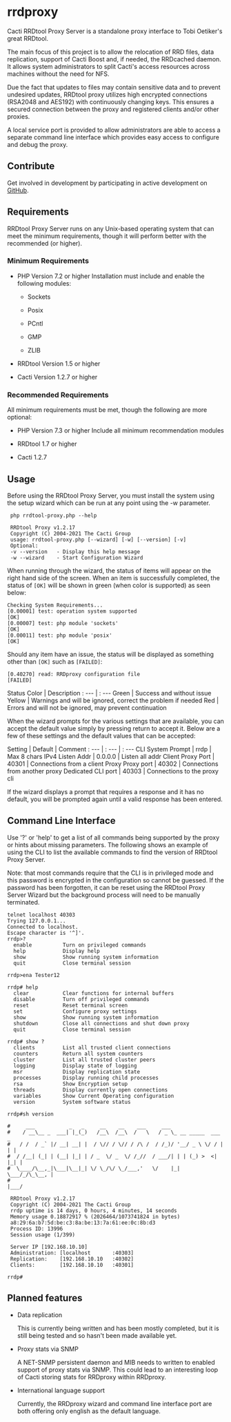 # rrdproxy

Cacti RRDtool Proxy Server is a standalone proxy interface to Tobi Oetiker's
great RRDtool.

The main focus of this project is to allow the relocation of RRD files, data
replication, support of Cacti Boost and, if needed, the RRDcached daemon. It
allows system administrators to split Cacti's access resources across machines
without the need for NFS.

Due the fact that updates to files may contain sensitive data and to prevent
undesired updates, RRDtool proxy utilizes high encrypted connections (RSA2048
and AES192) with continuously changing keys.  This ensures a secured connection
between the proxy and registered clients and/or other proxies.

A local service port is provided to allow administrators are able to access a
separate command line interface which provides easy access to configure and
debug the proxy.

## Contribute

Get involved in development by participating in active development on
[GitHub](https://github.com/Cacti/rrdproxy/).

## Requirements

RRDtool Proxy Server runs on any Unix-based operating system that can meet the
minimum requirements, though it will perform better with the recommended (or
higher).

### Minimum Requirements

- PHP Version 7.2 or higher
  Installation must include and enable the following modules:

  - Sockets

  - Posix

  - PCntl

  - GMP

  - ZLIB

- RRDtool Version 1.5 or higher

- Cacti Version 1.2.7 or higher

### Recommended Requirements

All minimum requirements must be met, though the following are more optional:

- PHP Version 7.3 or higher
  Include all minimum recommendation modules

- RRDtool 1.7 or higher

- Cacti 1.2.7

## Usage

Before using the RRDtool Proxy Server, you must install the system using the
setup wizard which can be run at any point using the -w parameter.

```shell
 php rrdtool-proxy.php --help

 RRDtool Proxy v1.2.17
 Copyright (C) 2004-2021 The Cacti Group
 usage: rrdtool-proxy.php [--wizard] [-w] [--version] [-v]
 Optional:
 -v --version   - Display this help message
 -w --wizard    - Start Configuration Wizard
```

When running through the wizard, the status of items will appear on the right
hand side of the screen.  When an item is successfully completed, the status of
`[OK]` will be shown in green (when color is supported) as seen below:

```shell
Checking System Requirements...
[0.00001] test: operation system supported                                  [OK]
[0.00007] test: php module 'sockets'                                        [OK]
[0.00011] test: php module 'posix'                                          [OK]
```

Should any item have an issue, the status will be displayed as something other
than `[OK]` such as `[FAILED]`:

```shell
[0.40270] read: RRDproxy configuration file                             [FAILED]
```

Status Color | Description
: --- | : ---
Green | Success and without issue
Yellow | Warnings and will be ignored, correct the problem if needed
Red | Errors and will not be ignored, may prevent continuation

When the wizard prompts for the various settings that are available, you can
accept the default value simply by pressing return to accept it. Below are a few
of these settings and the default values that can be accepted:

Setting | Default | Comment
: --- | : --- | : ---
CLI System Prompt | rrdp | Max 8 chars
IPv4 Listen Addr | 0.0.0.0 | Listen all addr
Client Proxy Port | 40301 | Connections from a client
Proxy Proxy port | 40302 | Connections from another proxy
Dedicated CLI port | 40303 | Connections to the proxy cli

If the wizard displays a prompt that requires a response and it has no default,
you will be prompted again until a valid response has been entered.

## Command Line Interface

Use '?' or 'help' to get a list of all commands being supported by the proxy or
hints about missing parameters.  The following shows an example of using the CLI
to list the available commands to find the version of RRDtool Proxy Server.  

Note: that most commands require that the CLI is in privileged mode and this
password is encrypted in the configuration so cannot be guessed.  If the
password has been forgotten, it can be reset using the RRDtool Proxy
Server Wizard but the background process will need to be manually terminated.

```
telnet localhost 40303
Trying 127.0.0.1...
Connected to localhost.
Escape character is '^]'.
rrdp>?
  enable          Turn on privileged commands
  help            Display help
  show            Show running system information
  quit            Close terminal session

rrdp>ena Tester12

rrdp# help
  clear           Clear functions for internal buffers
  disable         Turn off privileged commands
  reset           Reset terminal screen
  set             Configure proxy settings
  show            Show running system information
  shutdown        Close all connections and shut down proxy
  quit            Close terminal session

rrdp# show ?
  clients         List all trusted client connections
  counters        Return all system counters
  cluster         List all trusted cluster peers
  logging         Display state of logging
  msr             Display replication state
  processes       Display running child processes
  rsa             Show Encryption setup
  threads         Display currently open connections
  variables       Show Current Operating configuration
  version         System software status

rrdp#sh version

#     ___           _   _     __    __    ___     ___
#    / __\__ _  ___| |_(_)   /__\  /__\  /   \   / _ \_ __ _____  ___   _
#   / /  / _` |/ __| __| |  / \// / \// / /\ /  / /_)/ '__/ _ \ \/ / | | |
#  / /__| (_| | (__| |_| | / _  \/ _  \/ /_//  / ___/| | | (_) >  <| |_| |
#  \____/\__,_|\___|\__|_| \/ \_/\/ \_/___,'   \/    |_|  \___/_/\_\__, |
#                                                                   |___/

 RRDtool Proxy v1.2.17
 Copyright (C) 2004-2021 The Cacti Group
 rrdp uptime is 14 days, 0 hours, 4 minutes, 14 seconds
 Memory usage 0.18872917 % (2026464/1073741824 in bytes)
 a8:29:6a:b7:5d:be:c3:8a:be:13:7a:61:ee:0c:8b:d3
 Process ID: 13996
 Session usage (1/399)

 Server IP [192.168.10.10]
 Administration: [localhost       :40303]
 Replication:    [192.168.10.10   :40302]
 Clients:        [192.168.10.10   :40301]

rrdp#
```

## Planned features

- Data replication

  This is currently being written and has been mostly completed, but it is still
  being tested and so hasn't been made available yet.

- Proxy stats via SNMP

  A NET-SNMP persistent daemon and MIB needs to written to enabled support of
  proxy stats via SNMP.  This could lead to an interesting loop of Cacti storing
  stats for RRDproxy within RRDproxy.

- International language support

  Currently, the RRDproxy wizard and command line interface port are both
  offering only english as the default language.

